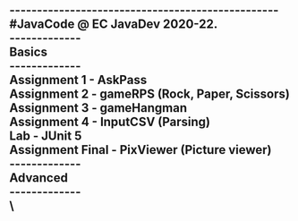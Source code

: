 -------------------------------------------------\
#JavaCode @ EC JavaDev 2020-22.\
-------------\
 Basics\
-------------\
Assignment 1 - AskPass\
Assignment 2 - gameRPS (Rock, Paper, Scissors)\
Assignment 3 - gameHangman\
Assignment 4 - InputCSV (Parsing)\
Lab - JUnit 5\
Assignment Final - PixViewer (Picture viewer)\
-------------\
 Advanced\
-------------\
\
-------------------------------------------------

